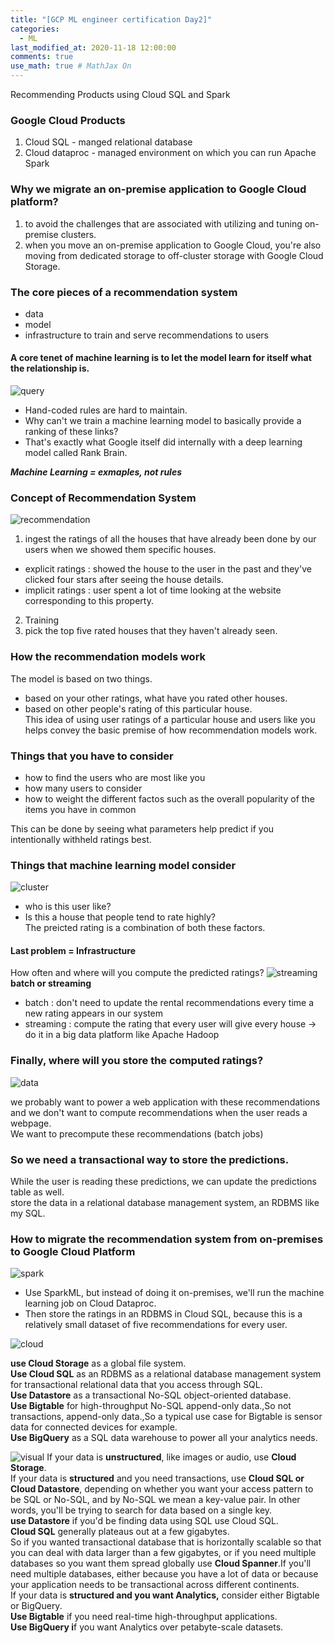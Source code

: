 ```yaml
---
title: "[GCP ML engineer certification Day2]"
categories: 
  - ML
last_modified_at: 2020-11-18 12:00:00
comments: true
use_math: true # MathJax On
---
```


Recommending Products using Cloud SQL and Spark

### Google Cloud Products
1. Cloud SQL - manged relational database
2. Cloud dataproc - managed environment on which you can run Apache Spark

### Why we migrate an on-premise application to Google Cloud platform?
1. to avoid the challenges that are associated with utilizing and tuning on-premise clusters.
2. when you move an on-premise application to Google Cloud, you're also moving from dedicated storage to off-cluster storage with Google Cloud Storage.

### The core pieces of a recommendation system
- data
- model
- infrastructure to train and serve recommendations to users

#### A core tenet of machine learning is to let the model learn for itself what the relationship is.

![query](https://user-images.githubusercontent.com/62474292/99483358-5c4dad00-29a1-11eb-83a9-ddc6782c081e.JPG)
- Hand-coded rules are hard to maintain. <br>
- Why can't we train a machine learning model to basically provide a ranking of these links? <br>
- That's exactly what Google itself did internally with a deep learning model called Rank Brain.

***Machine Learning = exmaples, not rules***

### Concept of Recommendation System
![recommendation](https://user-images.githubusercontent.com/62474292/99637235-e2dcba00-2a87-11eb-898b-9d14eaa76379.JPG)
1. ingest the ratings of all the houses that have already been done by our users when we showed them specific houses.
  - explicit ratings : showed the house to the user in the past and they've clicked four stars after seeing the house details.
  - implicit ratings : user spent a lot of time looking at the website corresponding to this property.
2. Training
3. pick the top five rated houses that they haven't already seen.

### How the recommendation models work
The model is based on two things.
- based on your other ratings, what have you rated other houses.
- based on other people's rating of this particular house. <br>
This idea of using user ratings of a particular house and users like you helps convey the basic premise of how recommendation models work.

### Things that you have to consider
- how to find the users who are most like you
- how many users to consider
- how to weight the different factos such as the overall popularity of the items you have in common <br>

This can be done by seeing what parameters help predict if you intentionally withheld ratings best. 

### Things that machine learning model consider
![cluster](https://user-images.githubusercontent.com/62474292/99639367-da39b300-2a8a-11eb-9fce-bbcfa09b458d.JPG)

- who is this user like?
- Is this a house that people tend to rate highly? <br>
The preicted rating is a combination of both these factors.

#### Last problem = Infrastructure
How often and where will you compute the predicted ratings?
![streaming](https://user-images.githubusercontent.com/62474292/99650347-a36a9980-2a98-11eb-930b-fcf6de158c83.JPG)
**batch or streaming** 
- batch : don't need to update the rental recommendations every time a new rating appears in our system
- streaming : compute the rating that every user will give every house -> do it in a big data platform like Apache Hadoop

### Finally, where will you store the computed ratings?
![data](https://user-images.githubusercontent.com/62474292/99651233-a87c1880-2a99-11eb-9782-29247992c9e5.JPG)

we probably want to power a web application with these recommendations and we don't want to compute recommendations when the user reads a webpage. <br>
We want to precompute these recommendations (batch jobs)

### So we need a transactional way to store the predictions.

 While the user is reading these predictions, we can update the predictions table as well.<br>
 store the data in a relational database management system, an RDBMS like my SQL.
 
 ### How to migrate the recommendation system from on-premises to Google Cloud Platform
 
![spark](https://user-images.githubusercontent.com/62474292/99697995-9d45de80-2ad3-11eb-9a22-53cd54bf6fc8.JPG)
 
 - Use SparkML, but instead of doing it on-premises, we'll run the machine learning job on Cloud Dataproc.
 - Then store the ratings in an RDBMS in Cloud SQL, because this is a relatively small dataset of five recommendations for every user.
 
![cloud](https://user-images.githubusercontent.com/62474292/99698019-a33bbf80-2ad3-11eb-86c9-1afb66a26928.JPG)

**use Cloud Storage** as a global file system.<br>
**Use Cloud SQL** as an RDBMS as a relational database management system for transactional relational data that you access through SQL.<br>
**Use Datastore** as a transactional No-SQL object-oriented database.<br>
**Use Bigtable** for high-throughput No-SQL append-only data.,So not transactions, append-only data.,So a typical use case for Bigtable is sensor data for connected devices for example.<br>
**Use BigQuery** as a SQL data warehouse to power all your analytics needs.<br>

![visual](https://user-images.githubusercontent.com/62474292/99698039-a931a080-2ad3-11eb-904f-ccf165919bf7.JPG)
If your data is **unstructured**, like images or audio, use **Cloud Storage**. <br>
If your data is **structured** and you need transactions, use **Cloud SQL or Cloud Datastore**, depending on whether you want your access pattern to be SQL or No-SQL, and by No-SQL we mean a key-value pair. In other words, you'll be trying to search for data based on a single key.<br>
**use Datastore** if you'd be finding data using SQL use Cloud SQL. <br>
**Cloud SQL** generally plateaus out at a few gigabytes. <br>
So if you wanted transactional database that is horizontally scalable so that you can deal with data larger than a few gigabytes, or if you need multiple databases so you want them spread globally use **Cloud Spanner**.If you'll need multiple databases, either because you have a lot of data or because your application needs to be transactional across different continents.<br>
If your data is **structured and you want Analytics,** consider either Bigtable or BigQuery. <br>
**Use Bigtable** if you need real-time high-throughput applications. <br>
**Use BigQuery i**f you want Analytics over petabyte-scale datasets. <br>

